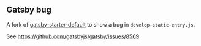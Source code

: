 ## Gatsby bug

A fork of [gatsby-starter-default](https://github.com/gatsbyjs/gatsby-starter-default) to show a bug in `develop-static-entry.js`.

See https://github.com/gatsbyjs/gatsby/issues/8569
